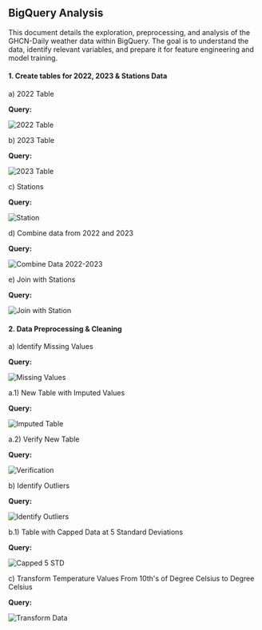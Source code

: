 ## BigQuery Analysis

This document details the exploration, preprocessing, and analysis of the GHCN-Daily weather data within BigQuery. The goal is to understand the data, identify relevant variables, and prepare it for feature engineering and model training.

#### 1. Create tables for 2022, 2023 & Stations Data

a) 2022 Table

**Query:**

![2022 Table](BigQuery-images/Table-1.png)

b) 2023 Table

**Query:**

![2023 Table](BigQuery-images/Table-2.png)

c) Stations

**Query:**

![Station](BigQuery-images/Station.png)

d) Combine data from 2022 and 2023

**Query:**

![Combine Data 2022-2023](BigQuery-images/Combined-Data.png)

e) Join with Stations

**Query:**

![Join with Station](BigQuery-images/Join-with-Station.png)

#### 2. Data Preprocessing & Cleaning

a) Identify Missing Values

**Query:**

![Missing Values](BigQuery-images/Missing-Values.png)

a.1) New Table with Imputed Values

**Query:**

![Imputed Table](BigQuery-images/Imputed-Data.png)

a.2) Verify New Table

**Query:**

![Verification](BigQuery-images/Verification.png)

b) Identify Outliers

**Query:**

![Identify Outliers](BigQuery-images/Identify-Outliers.png)

b.1) Table with Capped Data at 5 Standard Deviations

**Query:**

![Capped 5 STD](BigQuery-images/Capped-Data.png)

c) Transform Temperature Values From 10th's of Degree Celsius to Degree Celsius

**Query:**

![Transform Data](BigQuery-images/Transformed-Data.png)
